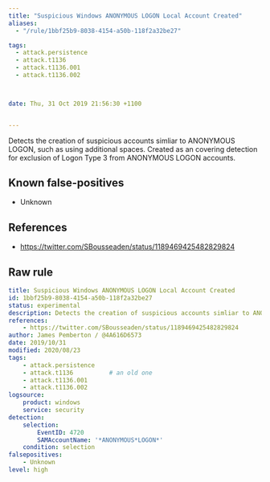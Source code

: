 ```yaml
---
title: "Suspicious Windows ANONYMOUS LOGON Local Account Created"
aliases:
  - "/rule/1bbf25b9-8038-4154-a50b-118f2a32be27"

tags:
  - attack.persistence
  - attack.t1136
  - attack.t1136.001
  - attack.t1136.002



date: Thu, 31 Oct 2019 21:56:30 +1100


---
```


Detects the creation of suspicious accounts simliar to ANONYMOUS LOGON, such as using additional spaces. Created as an covering detection for exclusion of Logon Type 3 from ANONYMOUS LOGON accounts.

<!--more-->


## Known false-positives

* Unknown



## References

* https://twitter.com/SBousseaden/status/1189469425482829824


## Raw rule
```yaml
title: Suspicious Windows ANONYMOUS LOGON Local Account Created
id: 1bbf25b9-8038-4154-a50b-118f2a32be27
status: experimental
description: Detects the creation of suspicious accounts simliar to ANONYMOUS LOGON, such as using additional spaces. Created as an covering detection for exclusion of Logon Type 3 from ANONYMOUS LOGON accounts.
references:
    - https://twitter.com/SBousseaden/status/1189469425482829824
author: James Pemberton / @4A616D6573
date: 2019/10/31
modified: 2020/08/23
tags:
    - attack.persistence
    - attack.t1136          # an old one
    - attack.t1136.001
    - attack.t1136.002
logsource:
    product: windows
    service: security
detection:
    selection:
        EventID: 4720
        SAMAccountName: '*ANONYMOUS*LOGON*'
    condition: selection
falsepositives:
    - Unknown
level: high

```
